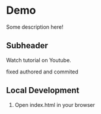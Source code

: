# Demo

Some description here!

## Subheader

Watch tutorial on Youtube.

fixed authored and commited

## Local Development

1. Open index.html in your browser
